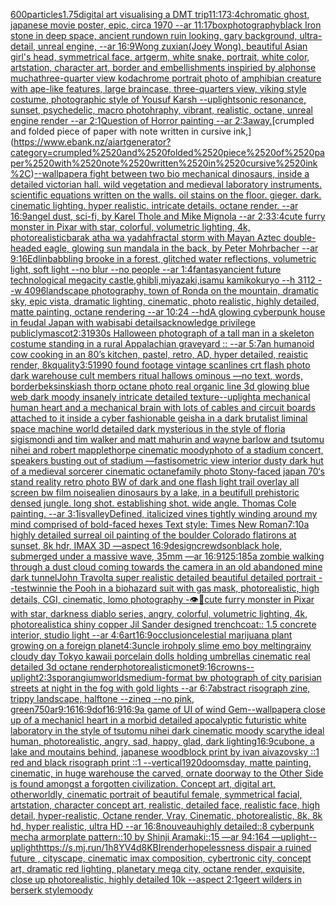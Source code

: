 [600](https://www.ebank.nz/aiartgenerator?category=600)[particles](https://www.ebank.nz/aiartgenerator?category=particles)[1.75](https://www.ebank.nz/aiartgenerator?category=1.75)[digital art visualising a DMT trip](https://www.ebank.nz/aiartgenerator?category=digital%2520art%2520visualising%2520a%2520DMT%2520trip)[11:17](https://www.ebank.nz/aiartgenerator?category=11%3A17)[3:4](https://www.ebank.nz/aiartgenerator?category=3%3A4)[chromatic ghost, japanese movie poster, epic, circa 1970 --ar 11:17](https://www.ebank.nz/aiartgenerator?category=chromatic%2520ghost%2C%2520japanese%2520movie%2520poster%2C%2520epic%2C%2520circa%25201970%2520--ar%252011%3A17)[box](https://www.ebank.nz/aiartgenerator?category=box)[photography](https://www.ebank.nz/aiartgenerator?category=photography)[black Iron stone in deep space, ancient rundown ruin looking, gary background, ultra-detail, unreal engine, --ar 16:9](https://www.ebank.nz/aiartgenerator?category=black%2520Iron%2520stone%2520in%2520deep%2520space%2C%2520ancient%2520rundown%2520ruin%2520looking%2C%2520gary%2520background%2C%2520ultra-detail%2C%2520unreal%2520engine%2C%2520--ar%252016%3A9)[Wong zuxian(Joey Wong), beautiful Asian girl's head, symmetrical face, artgerm, white snake, portrait, white color, artstation, character art, border and embellishments inspiried by alphonse mucha](https://www.ebank.nz/aiartgenerator?category=Wong%2520zuxian%28Joey%2520Wong%29%2C%2520beautiful%2520Asian%2520girl%27s%2520head%2C%2520symmetrical%2520face%2C%2520artgerm%2C%2520white%2520snake%2C%2520portrait%2C%2520white%2520color%2C%2520artstation%2C%2520character%2520art%2C%2520border%2520and%2520embellishments%2520inspiried%2520by%2520alphonse%2520mucha)[three-quarter view kodachrome portrait photo of amphibian creature with ape-like features, large braincase, three-quarters view, viking style costume, photographic style of Yousuf Karsh --uplight](https://www.ebank.nz/aiartgenerator?category=three-quarter%2520view%2520kodachrome%2520portrait%2520photo%2520of%2520amphibian%2520creature%2520with%2520ape-like%2520features%2C%2520large%2520braincase%2C%2520three-quarters%2520view%2C%2520viking%2520style%2520costume%2C%2520photographic%2520style%2520of%2520Yousuf%2520Karsh%2520--uplight)[sonic resonance, sunset, psychedelic, macro photohraphy, vibrant, realistic, octane, unreal engine render --ar 2:1](https://www.ebank.nz/aiartgenerator?category=sonic%2520resonance%2C%2520sunset%2C%2520psychedelic%2C%2520macro%2520photohraphy%2C%2520vibrant%2C%2520realistic%2C%2520octane%2C%2520unreal%2520engine%2520render%2520--ar%25202%3A1)[Question of Horror painting --ar 2:3](https://www.ebank.nz/aiartgenerator?category=Question%2520of%2520Horror%2520painting%2520--ar%25202%3A3)[away.](https://www.ebank.nz/aiartgenerator?category=away.)[crumpled and folded piece of paper with note written in cursive ink,](https://www.ebank.nz/aiartgenerator?category=crumpled%2520and%2520folded%2520piece%2520of%2520paper%2520with%2520note%2520written%2520in%2520cursive%2520ink%2C)[--wallpaper](https://www.ebank.nz/aiartgenerator?category=--wallpaper)[a fight between two bio mechanical dinosaurs, inside a detailed victorian hall. wild vegetation and medieval laboratory instruments. scientific equations written on the walls. oil stains on the floor. gieger. dark. cinematic lighting. hyper realistic. intricate details. octane render. --ar 16:9](https://www.ebank.nz/aiartgenerator?category=a%2520fight%2520between%2520two%2520bio%2520mechanical%2520dinosaurs%2C%2520inside%2520a%2520detailed%2520victorian%2520hall.%2520wild%2520vegetation%2520and%2520medieval%2520laboratory%2520instruments.%2520scientific%2520equations%2520written%2520on%2520the%2520walls.%2520oil%2520stains%2520on%2520the%2520floor.%2520gieger.%2520dark.%2520cinematic%2520lighting.%2520hyper%2520realistic.%2520intricate%2520details.%2520octane%2520render.%2520--ar%252016%3A9)[angel dust, sci-fi, by Karel Thole and Mike Mignola --ar 2:3](https://www.ebank.nz/aiartgenerator?category=angel%2520dust%2C%2520sci-fi%2C%2520by%2520Karel%2520Thole%2520and%2520Mike%2520Mignola%2520--ar%25202%3A3)[3:4](https://www.ebank.nz/aiartgenerator?category=3%3A4)[cute furry monster in Pixar with star, colorful, volumetric lighting, 4k, photorealistic](https://www.ebank.nz/aiartgenerator?category=cute%2520furry%2520monster%2520in%2520Pixar%2520with%2520star%2C%2520colorful%2C%2520volumetric%2520lighting%2C%25204k%2C%2520photorealistic)[barak atha wa yadah](https://www.ebank.nz/aiartgenerator?category=barak%2520atha%2520wa%2520yadah)[fractal storm with Mayan Aztec double-headed eagle, glowing sun mandala in the back, by Peter Mohrbacher  --ar 9:16](https://www.ebank.nz/aiartgenerator?category=fractal%2520storm%2520with%2520Mayan%2520Aztec%2520double-headed%2520eagle%2C%2520glowing%2520sun%2520mandala%2520in%2520the%2520back%2C%2520by%2520Peter%2520Mohrbacher%2520%2520--ar%25209%3A16)[Edlin](https://www.ebank.nz/aiartgenerator?category=Edlin)[babbling brooke in a forest, glitched water reflections, volumetric light, soft light   --no blur --no people   --ar 1:4](https://www.ebank.nz/aiartgenerator?category=babbling%2520brooke%2520in%2520a%2520forest%2C%2520glitched%2520water%2520reflections%2C%2520volumetric%2520light%2C%2520soft%2520light%2520%2520%2520--no%2520blur%2520--no%2520people%2520%2520%2520--ar%25201%3A4)[fantasy](https://www.ebank.nz/aiartgenerator?category=fantasy)[ancient future technological megacity castle,ghibli,miyazaki,isamu kamikokuryo  --h 3112  --w 4096](https://www.ebank.nz/aiartgenerator?category=ancient%2520future%2520technological%2520megacity%2520castle%2Cghibli%2Cmiyazaki%2Cisamu%2520kamikokuryo%2520%2520--h%25203112%2520%2520--w%25204096)[landscape photography, town of Ronda on the mountain, dramatic sky, epic vista, dramatic lighting, cinematic, photo realistic, highly detailed, matte painting, octane rendering --ar 10:24 --hd](https://www.ebank.nz/aiartgenerator?category=landscape%2520photography%2C%2520town%2520of%2520Ronda%2520on%2520the%2520mountain%2C%2520dramatic%2520sky%2C%2520epic%2520vista%2C%2520dramatic%2520lighting%2C%2520cinematic%2C%2520photo%2520realistic%2C%2520highly%2520detailed%2C%2520matte%2520painting%2C%2520octane%2520rendering%2520--ar%252010%3A24%2520--hd)[A glowing cyberpunk house in feudal Japan with wabisabi details](https://www.ebank.nz/aiartgenerator?category=A%2520glowing%2520cyberpunk%2520house%2520in%2520feudal%2520Japan%2520with%2520wabisabi%2520details)[acknowledge privilege publicly](https://www.ebank.nz/aiartgenerator?category=acknowledge%2520privilege%2520publicly)[mascot](https://www.ebank.nz/aiartgenerator?category=mascot)[2:3](https://www.ebank.nz/aiartgenerator?category=2%3A3)[1930s Halloween photograph of a tall man in a skeleton costume standing in a rural Appalachian graveyard :: --ar 5:7](https://www.ebank.nz/aiartgenerator?category=1930s%2520Halloween%2520photograph%2520of%2520a%2520tall%2520man%2520in%2520a%2520skeleton%2520costume%2520standing%2520in%2520a%2520rural%2520Appalachian%2520graveyard%2520%3A%3A%2520--ar%25205%3A7)[an humanoid cow cooking in an 80’s kitchen, pastel, retro, AD, hyper detailed, reaistic render, 8k](https://www.ebank.nz/aiartgenerator?category=an%2520humanoid%2520cow%2520cooking%2520in%2520an%252080%E2%80%99s%2520kitchen%2C%2520pastel%2C%2520retro%2C%2520AD%2C%2520hyper%2520detailed%2C%2520reaistic%2520render%2C%25208k)[quality](https://www.ebank.nz/aiartgenerator?category=quality)[3:5](https://www.ebank.nz/aiartgenerator?category=3%3A5)[1990 found footage vintage scanlines crt flash photo dark warehouse cult members ritual hallows ominous —no text, words, border](https://www.ebank.nz/aiartgenerator?category=1990%2520found%2520footage%2520vintage%2520scanlines%2520crt%2520flash%2520photo%2520dark%2520warehouse%2520cult%2520members%2520ritual%2520hallows%2520ominous%2520%E2%80%94no%2520text%2C%2520words%2C%2520border)[beksinski](https://www.ebank.nz/aiartgenerator?category=beksinski)[ash thorp octane photo real organic line 3d glowing blue web dark moody insanely intricate detailed texture](https://www.ebank.nz/aiartgenerator?category=ash%2520thorp%2520octane%2520photo%2520real%2520organic%2520line%25203d%2520glowing%2520blue%2520web%2520dark%2520moody%2520insanely%2520intricate%2520detailed%2520texture)[--uplight](https://www.ebank.nz/aiartgenerator?category=--uplight)[a mechanical human heart and a mechanical brain with lots of cables and circuit boards attached to it inside a cyber fashionable geisha in a dark brutalist liminal space machine world detailed dark mysterious in the style of floria sigismondi and tim walker and matt mahurin and wayne barlow and tsutomu nihei and robert mapplethorpe cinematic moody](https://www.ebank.nz/aiartgenerator?category=a%2520mechanical%2520human%2520heart%2520and%2520a%2520mechanical%2520brain%2520with%2520lots%2520of%2520cables%2520and%2520circuit%2520boards%2520attached%2520to%2520it%2520inside%2520a%2520cyber%2520fashionable%2520geisha%2520in%2520a%2520dark%2520brutalist%2520liminal%2520space%2520machine%2520world%2520detailed%2520dark%2520mysterious%2520in%2520the%2520style%2520of%2520floria%2520sigismondi%2520and%2520tim%2520walker%2520and%2520matt%2520mahurin%2520and%2520wayne%2520barlow%2520and%2520tsutomu%2520nihei%2520and%2520robert%2520mapplethorpe%2520cinematic%2520moody)[photo of a stadium concert, speakers busting out of stadium —fast](https://www.ebank.nz/aiartgenerator?category=photo%2520of%2520a%2520stadium%2520concert%2C%2520speakers%2520busting%2520out%2520of%2520stadium%2520%E2%80%94fast)[isometric view interior dusty dark hut of a medieval sorcerer cinematic octane](https://www.ebank.nz/aiartgenerator?category=isometric%2520view%2520interior%2520dusty%2520dark%2520hut%2520of%2520a%2520medieval%2520sorcerer%2520cinematic%2520octane)[family photo Stony-faced  japan 70‘s   stand reality  retro photo BW of dark  and one flash light trail overlay all screen bw film noise](https://www.ebank.nz/aiartgenerator?category=family%2520photo%2520Stony-faced%2520%2520japan%252070%E2%80%98s%2520%2520%2520stand%2520reality%2520%2520retro%2520photo%2520BW%2520of%2520dark%2520%2520and%2520one%2520flash%2520light%2520trail%2520overlay%2520all%2520screen%2520bw%2520film%2520noise)[alien dinosaurs by a lake, in a beutifull prehistoric densed jungle. long shot. establishing shot. wide angle. Thomas Cole painting. --ar 3:1](https://www.ebank.nz/aiartgenerator?category=alien%2520dinosaurs%2520by%2520a%2520lake%2C%2520in%2520a%2520beutifull%2520prehistoric%2520densed%2520jungle.%2520long%2520shot.%2520establishing%2520shot.%2520wide%2520angle.%2520Thomas%2520Cole%2520painting.%2520--ar%25203%3A1)[is](https://www.ebank.nz/aiartgenerator?category=is)[valley](https://www.ebank.nz/aiartgenerator?category=valley)[Defined, italicized vines  tightly winding around my mind  comprised of bold-faced hexes Text style: Times New Roman](https://www.ebank.nz/aiartgenerator?category=Defined%2C%2520italicized%2520vines%2520%2520tightly%2520winding%2520around%2520my%2520mind%2520%2520comprised%2520of%2520bold-faced%2520hexes%2520Text%2520style%3A%2520Times%2520New%2520Roman)[7:10](https://www.ebank.nz/aiartgenerator?category=7%3A10)[a highly detailed surreal oil painting of the boulder Colorado flatirons at sunset, 8k hdr, IMAX 3D —aspect 16:9](https://www.ebank.nz/aiartgenerator?category=a%2520highly%2520detailed%2520surreal%2520oil%2520painting%2520of%2520the%2520boulder%2520Colorado%2520flatirons%2520at%2520sunset%2C%25208k%2520hdr%2C%2520IMAX%25203D%2520%E2%80%94aspect%252016%3A9)[design](https://www.ebank.nz/aiartgenerator?category=design)[crewdson](https://www.ebank.nz/aiartgenerator?category=crewdson)[black hole, submerged under a massive wave, 35mm —ar 16:9](https://www.ebank.nz/aiartgenerator?category=black%2520hole%2C%2520submerged%2520under%2520a%2520massive%2520wave%2C%252035mm%2520%E2%80%94ar%252016%3A9)[125:185](https://www.ebank.nz/aiartgenerator?category=125%3A185)[a zombie walking through a dust cloud coming towards the camera in an old abandoned mine dark tunnel](https://www.ebank.nz/aiartgenerator?category=a%2520zombie%2520walking%2520through%2520a%2520dust%2520cloud%2520coming%2520towards%2520the%2520camera%2520in%2520an%2520old%2520abandoned%2520mine%2520dark%2520tunnel)[John Travolta super realistic detailed beautiful detailed portrait --test](https://www.ebank.nz/aiartgenerator?category=John%2520Travolta%2520super%2520realistic%2520detailed%2520beautiful%2520detailed%2520portrait%2520--test)[winnie the Pooh in a biohazard suit with gas mask, photorealistic, high details, CGI, cinematic, lomo photography -](https://www.ebank.nz/aiartgenerator?category=winnie%2520the%2520Pooh%2520in%2520a%2520biohazard%2520suit%2520with%2520gas%2520mask%2C%2520photorealistic%2C%2520high%2520details%2C%2520CGI%2C%2520cinematic%2C%2520lomo%2520photography%2520-)[👁🤖](https://www.ebank.nz/aiartgenerator?category=%F0%9F%91%81%F0%9F%A4%96)[cute furry monster in Pixar with star, darkness diablo series, angry, colorful, volumetric lighting, 4k, photorealistic](https://www.ebank.nz/aiartgenerator?category=cute%2520furry%2520monster%2520in%2520Pixar%2520with%2520star%2C%2520darkness%2520diablo%2520series%2C%2520angry%2C%2520colorful%2C%2520volumetric%2520lighting%2C%25204k%2C%2520photorealistic)[a shiny copper Jil Sander designed trenchcoat:: 1.5 concrete interior, studio light --ar 4:6](https://www.ebank.nz/aiartgenerator?category=a%2520shiny%2520copper%2520Jil%2520Sander%2520designed%2520trenchcoat%3A%3A%25201.5%2520concrete%2520interior%2C%2520studio%2520light%2520--ar%25204%3A6)[art](https://www.ebank.nz/aiartgenerator?category=art)[16:9](https://www.ebank.nz/aiartgenerator?category=16%3A9)[occlusion](https://www.ebank.nz/aiartgenerator?category=occlusion)[celestial marijuana plant growing on a foreign planet](https://www.ebank.nz/aiartgenerator?category=celestial%2520marijuana%2520plant%2520growing%2520on%2520a%2520foreign%2520planet)[4:3](https://www.ebank.nz/aiartgenerator?category=4%3A3)[uncle iroh](https://www.ebank.nz/aiartgenerator?category=uncle%2520iroh)[poly slime emo boy melting](https://www.ebank.nz/aiartgenerator?category=poly%2520slime%2520emo%2520boy%2520melting)[rainy cloudy day Tokyo kawaii porcelain dolls holding umbrellas cinematic real detailed 3d octane render](https://www.ebank.nz/aiartgenerator?category=rainy%2520cloudy%2520day%2520Tokyo%2520kawaii%2520porcelain%2520dolls%2520holding%2520umbrellas%2520cinematic%2520real%2520detailed%25203d%2520octane%2520render)[photorealistic](https://www.ebank.nz/aiartgenerator?category=photorealistic)[monet](https://www.ebank.nz/aiartgenerator?category=monet)[9:16](https://www.ebank.nz/aiartgenerator?category=9%3A16)[crowns](https://www.ebank.nz/aiartgenerator?category=crowns)[--uplight](https://www.ebank.nz/aiartgenerator?category=--uplight)[2:3](https://www.ebank.nz/aiartgenerator?category=2%3A3)[sporangium](https://www.ebank.nz/aiartgenerator?category=sporangium)[worlds](https://www.ebank.nz/aiartgenerator?category=worlds)[medium-format bw photograph of city parisian streets at night in the fog with gold lights --ar 6:7](https://www.ebank.nz/aiartgenerator?category=medium-format%2520bw%2520photograph%2520of%2520city%2520parisian%2520streets%2520at%2520night%2520in%2520the%2520fog%2520with%2520gold%2520lights%2520--ar%25206%3A7)[abstract risograph zine, trippy landscape, halftone --zineq --no pink, green](https://www.ebank.nz/aiartgenerator?category=abstract%2520risograph%2520zine%2C%2520trippy%2520landscape%2C%2520halftone%2520--zineq%2520--no%2520pink%2C%2520green)[750](https://www.ebank.nz/aiartgenerator?category=750)[ar9:16](https://www.ebank.nz/aiartgenerator?category=ar9%3A16)[16:9](https://www.ebank.nz/aiartgenerator?category=16%3A9)[dof](https://www.ebank.nz/aiartgenerator?category=dof)[16:9](https://www.ebank.nz/aiartgenerator?category=16%3A9)[16:9](https://www.ebank.nz/aiartgenerator?category=16%3A9)[a game of UI of wind Gem](https://www.ebank.nz/aiartgenerator?category=a%2520game%2520of%2520UI%2520of%2520wind%2520Gem)[--wallpaper](https://www.ebank.nz/aiartgenerator?category=--wallpaper)[a close up of a mechanicl heart in a morbid detailed apocalyptic futuristic white laboratory in the style of tsutomu nihei dark cinematic moody scary](https://www.ebank.nz/aiartgenerator?category=a%2520close%2520up%2520of%2520a%2520mechanicl%2520heart%2520in%2520a%2520morbid%2520detailed%2520apocalyptic%2520futuristic%2520white%2520laboratory%2520in%2520the%2520style%2520of%2520tsutomu%2520nihei%2520dark%2520cinematic%2520moody%2520scary)[the ideal human, photorealistic, angry, sad, happy, glad, dark lighting](https://www.ebank.nz/aiartgenerator?category=the%2520ideal%2520human%2C%2520photorealistic%2C%2520angry%2C%2520sad%2C%2520happy%2C%2520glad%2C%2520dark%2520lighting)[16:9](https://www.ebank.nz/aiartgenerator?category=16%3A9)[cubone, a lake and moutains behind, japanese woodblock print by ivan aivazovsky ::1 red and black risograph print ::1 --vertical](https://www.ebank.nz/aiartgenerator?category=cubone%2C%2520a%2520lake%2520and%2520moutains%2520behind%2C%2520japanese%2520woodblock%2520print%2520by%2520ivan%2520aivazovsky%2520%3A%3A1%2520red%2520and%2520black%2520risograph%2520print%2520%3A%3A1%2520--vertical)[1920](https://www.ebank.nz/aiartgenerator?category=1920)[doomsday, matte painting, cinematic, in huge warehouse the carved, ornate doorway to the Other Side is found amongst a forgotten civilization. Concept art, digital art, otherworldly, cinematic portrait of beautiful female, symmetrical facial, artstation, character concept art, realistic, detailed face, realistic face, high detail, hyper-realistic, Octane render, Vray, Cinematic, photorealistic, 8k, 8k hd, hyper realistic, ultra HD --ar 16:8](https://www.ebank.nz/aiartgenerator?category=doomsday%2C%2520matte%2520painting%2C%2520cinematic%2C%2520in%2520huge%2520warehouse%2520the%2520carved%2C%2520ornate%2520doorway%2520to%2520the%2520Other%2520Side%2520is%2520found%2520amongst%2520a%2520forgotten%2520civilization.%2520Concept%2520art%2C%2520digital%2520art%2C%2520otherworldly%2C%2520cinematic%2520portrait%2520of%2520beautiful%2520female%2C%2520symmetrical%2520facial%2C%2520artstation%2C%2520character%2520concept%2520art%2C%2520realistic%2C%2520detailed%2520face%2C%2520realistic%2520face%2C%2520high%2520detail%2C%2520hyper-realistic%2C%2520Octane%2520render%2C%2520Vray%2C%2520Cinematic%2C%2520photorealistic%2C%25208k%2C%25208k%2520hd%2C%2520hyper%2520realistic%2C%2520ultra%2520HD%2520--ar%252016%3A8)[nouveau](https://www.ebank.nz/aiartgenerator?category=nouveau)[highly detailed::8 cyberpunk mecha armorplate pattern::10 by Shinji Aramaki::15 —ar 94:164 —uplight](https://www.ebank.nz/aiartgenerator?category=highly%2520detailed%3A%3A8%2520cyberpunk%2520mecha%2520armorplate%2520pattern%3A%3A10%2520by%2520Shinji%2520Aramaki%3A%3A15%2520%E2%80%94ar%252094%3A164%2520%E2%80%94uplight)[--uplight](https://www.ebank.nz/aiartgenerator?category=--uplight)[<https://s.mj.run/1h8YV4d8KBI>](https://www.ebank.nz/aiartgenerator?category=%3Chttps%3A//s.mj.run/1h8YV4d8KBI%3E)[render](https://www.ebank.nz/aiartgenerator?category=render)[hopelessness dispair a ruined future , cityscape, cinematic imax composition, cybertronic city,  concept art, dramatic red lighting, planetary mega city, octane render, exquisite, close up photorealistic, highly detailed 10k --aspect 2:1](https://www.ebank.nz/aiartgenerator?category=hopelessness%2520dispair%2520a%2520ruined%2520future%2520%2C%2520cityscape%2C%2520cinematic%2520imax%2520composition%2C%2520cybertronic%2520city%2C%2520%2520concept%2520art%2C%2520dramatic%2520red%2520lighting%2C%2520planetary%2520mega%2520city%2C%2520octane%2520render%2C%2520exquisite%2C%2520close%2520up%2520photorealistic%2C%2520highly%2520detailed%252010k%2520--aspect%25202%3A1)[geert wilders in berserk style](https://www.ebank.nz/aiartgenerator?category=geert%2520wilders%2520in%2520berserk%2520style)[moody](https://www.ebank.nz/aiartgenerator?category=moody)